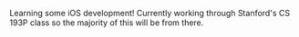 Learning some iOS development! Currently working through Stanford's CS 193P class so the majority of this will be from there. 
